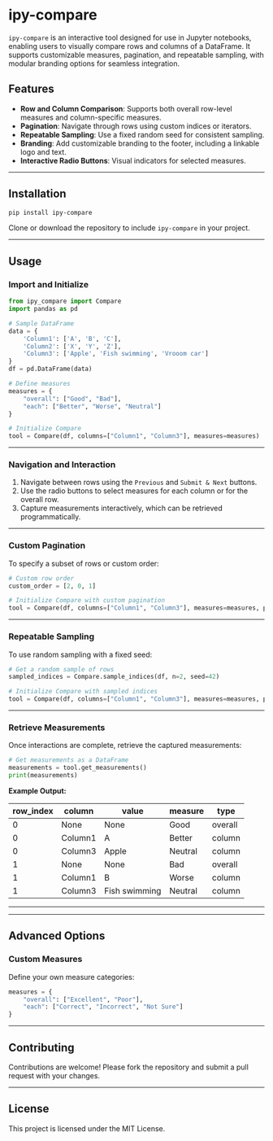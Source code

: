 # ipy-compare

`ipy-compare` is an interactive tool designed for use in Jupyter notebooks, enabling users to visually compare rows and columns of a DataFrame. It supports customizable measures, pagination, and repeatable sampling, with modular branding options for seamless integration.

## Features
- **Row and Column Comparison**: Supports both overall row-level measures and column-specific measures.
- **Pagination**: Navigate through rows using custom indices or iterators.
- **Repeatable Sampling**: Use a fixed random seed for consistent sampling.
- **Branding**: Add customizable branding to the footer, including a linkable logo and text.
- **Interactive Radio Buttons**: Visual indicators for selected measures.

---

## Installation

```bash
pip install ipy-compare
```

Clone or download the repository to include `ipy-compare` in your project.

---

## Usage

### Import and Initialize

```python
from ipy_compare import Compare
import pandas as pd

# Sample DataFrame
data = {
    'Column1': ['A', 'B', 'C'],
    'Column2': ['X', 'Y', 'Z'],
    'Column3': ['Apple', 'Fish swimming', 'Vrooom car']
}
df = pd.DataFrame(data)

# Define measures
measures = {
    "overall": ["Good", "Bad"],
    "each": ["Better", "Worse", "Neutral"]
}

# Initialize Compare
tool = Compare(df, columns=["Column1", "Column3"], measures=measures)
```

---

### Navigation and Interaction
1. Navigate between rows using the `Previous` and `Submit & Next` buttons.
2. Use the radio buttons to select measures for each column or for the overall row.
3. Capture measurements interactively, which can be retrieved programmatically.

---

### Custom Pagination
To specify a subset of rows or custom order:

```python
# Custom row order
custom_order = [2, 0, 1]

# Initialize Compare with custom pagination
tool = Compare(df, columns=["Column1", "Column3"], measures=measures, pagination=custom_order)
```

---

### Repeatable Sampling
To use random sampling with a fixed seed:

```python
# Get a random sample of rows
sampled_indices = Compare.sample_indices(df, n=2, seed=42)

# Initialize Compare with sampled indices
tool = Compare(df, columns=["Column1", "Column3"], measures=measures, pagination=sampled_indices)
```

---

### Retrieve Measurements
Once interactions are complete, retrieve the captured measurements:

```python
# Get measurements as a DataFrame
measurements = tool.get_measurements()
print(measurements)
```

**Example Output:**

| row_index | column   | value          | measure   | type    |
|-----------|----------|----------------|-----------|---------|
| 0         | None     | None           | Good      | overall |
| 0         | Column1  | A              | Better    | column  |
| 0         | Column3  | Apple          | Neutral   | column  |
| 1         | None     | None           | Bad       | overall |
| 1         | Column1  | B              | Worse     | column  |
| 1         | Column3  | Fish swimming  | Neutral   | column  |

---


---

## Advanced Options

### Custom Measures
Define your own measure categories:

```python
measures = {
    "overall": ["Excellent", "Poor"],
    "each": ["Correct", "Incorrect", "Not Sure"]
}
```

---

## Contributing
Contributions are welcome! Please fork the repository and submit a pull request with your changes.

---

## License
This project is licensed under the MIT License.

